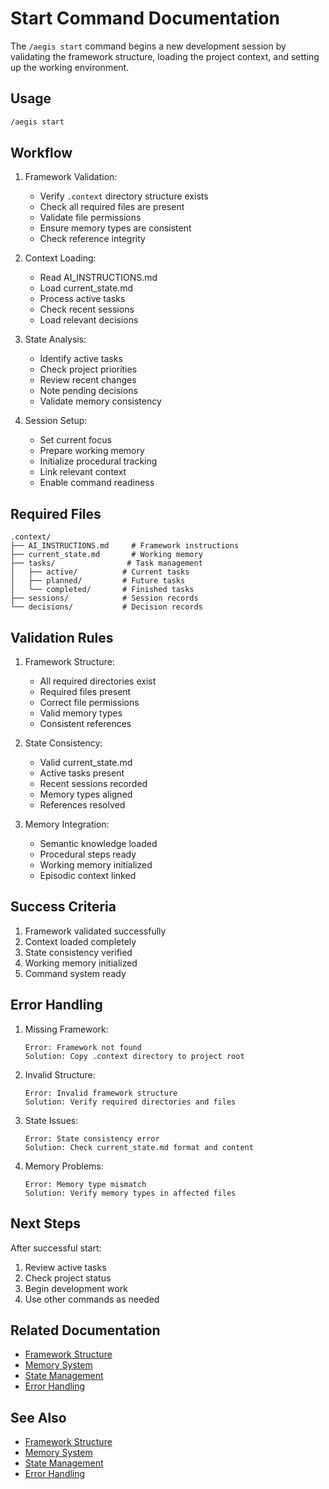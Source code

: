 # Start Command Documentation

The `/aegis start` command begins a new development session by validating the framework structure, loading the project context, and setting up the working environment.

## Usage

```bash
/aegis start
```

## Workflow

1. Framework Validation:
   - Verify `.context` directory structure exists
   - Check all required files are present
   - Validate file permissions
   - Ensure memory types are consistent
   - Check reference integrity

2. Context Loading:
   - Read AI_INSTRUCTIONS.md
   - Load current_state.md
   - Process active tasks
   - Check recent sessions
   - Load relevant decisions

3. State Analysis:
   - Identify active tasks
   - Check project priorities
   - Review recent changes
   - Note pending decisions
   - Validate memory consistency

4. Session Setup:
   - Set current focus
   - Prepare working memory
   - Initialize procedural tracking
   - Link relevant context
   - Enable command readiness

## Required Files

```
.context/
├── AI_INSTRUCTIONS.md     # Framework instructions
├── current_state.md       # Working memory
├── tasks/                # Task management
│   ├── active/          # Current tasks
│   ├── planned/         # Future tasks
│   └── completed/       # Finished tasks
├── sessions/            # Session records
└── decisions/           # Decision records
```

## Validation Rules

1. Framework Structure:
   - All required directories exist
   - Required files present
   - Correct file permissions
   - Valid memory types
   - Consistent references

2. State Consistency:
   - Valid current_state.md
   - Active tasks present
   - Recent sessions recorded
   - Memory types aligned
   - References resolved

3. Memory Integration:
   - Semantic knowledge loaded
   - Procedural steps ready
   - Working memory initialized
   - Episodic context linked

## Success Criteria

1. Framework validated successfully
2. Context loaded completely
3. State consistency verified
4. Working memory initialized
5. Command system ready

## Error Handling

1. Missing Framework:
   ```
   Error: Framework not found
   Solution: Copy .context directory to project root
   ```

2. Invalid Structure:
   ```
   Error: Invalid framework structure
   Solution: Verify required directories and files
   ```

3. State Issues:
   ```
   Error: State consistency error
   Solution: Check current_state.md format and content
   ```

4. Memory Problems:
   ```
   Error: Memory type mismatch
   Solution: Verify memory types in affected files
   ```

## Next Steps

After successful start:
1. Review active tasks
2. Check project status
3. Begin development work
4. Use other commands as needed

## Related Documentation

- [Framework Structure](../framework/structure.md)
- [Memory System](../operations/memory_types.md)
- [State Management](../operations/state_management.md)
- [Error Handling](../operations/error_handling.md)

## See Also
- [Framework Structure](../framework/structure.md)
- [Memory System](../operations/memory_types.md)
- [State Management](../operations/state_management.md)
- [Error Handling](../operations/error_handling.md)